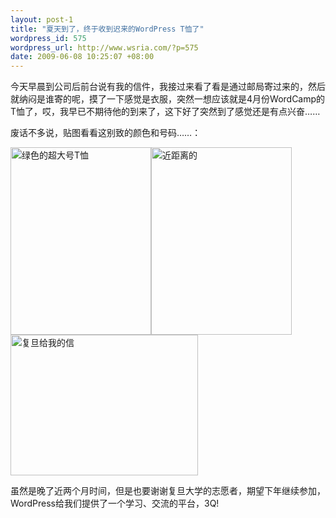 ```yaml
--- 
layout: post-1
title: "夏天到了，终于收到迟来的WordPress T恤了"
wordpress_id: 575
wordpress_url: http://www.wsria.com/?p=575
date: 2009-06-08 10:25:07 +08:00
---
```

今天早晨到公司后前台说有我的信件，我接过来看了看是通过邮局寄过来的，然后就纳闷是谁寄的呢，摸了一下感觉是衣服，突然一想应该就是4月份WordCamp的T恤了，哎，我早已不期待他的到来了，这下好了突然到了感觉还是有点兴奋……

废话不多说，贴图看看这别致的颜色和号码……：

<a href="http://www.kafeitu.me/files/2009/06/20090608308.jpg"><img class="alignleft size-medium wp-image-577" title="绿色的超大号T恤" src="http://www.kafeitu.me/files/2009/06/20090608308-225x300.jpg" alt="绿色的超大号T恤" width="225" height="300" /></a><a href="http://www.kafeitu.me/files/2009/06/20090608309.jpg"><img class="alignleft size-medium wp-image-578" title="近距离的" src="http://www.kafeitu.me/files/2009/06/20090608309-225x300.jpg" alt="近距离的" width="225" height="300" /></a><a href="http://www.kafeitu.me/files/2009/06/20090608310.jpg"><img class="alignleft size-medium wp-image-576" title="复旦给我的信" src="http://www.kafeitu.me/files/2009/06/20090608310-300x225.jpg" alt="复旦给我的信" width="300" height="225" /></a>

虽然是晚了近两个月时间，但是也要谢谢复旦大学的志愿者，期望下年继续参加，WordPress给我们提供了一个学习、交流的平台，3Q!

